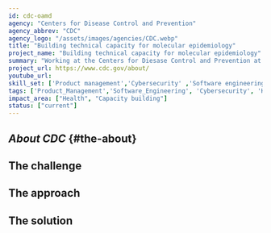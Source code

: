 ```yaml
---
id: cdc-oamd
agency: "Centers for Disease Control and Prevention"
agency_abbrev: "CDC"
agency_logo: "/assets/images/agencies/CDC.webp"
title: "Building technical capacity for molecular epidemiology"
project_name: "Building technical capacity for molecular epidemiology"
summary: "Working at the Centers for Diesase Control and Prevention at the Office of Advanced Molecular Detection to support innovation and technical capacity in pathogen genomics, molecular epidemiology, and bioinformatics to reduce the impact of outbreaks, support the design and evaluation of intervention programs, and enable efficient use of public health resources."  
project_url: https://www.cdc.gov/about/
youtube_url: 
skill_set: ['Product management','Cybersecurity' ,'Software engineering']
tags: ['Product_Management','Software_Engineering', 'Cybersecurity', 'Health', 'Capacity_building']
impact_area: ["Health", "Capacity building"]
status: ["current"]
---
```

## *About CDC* {#the-about}

## The challenge

## The approach

## The solution 

